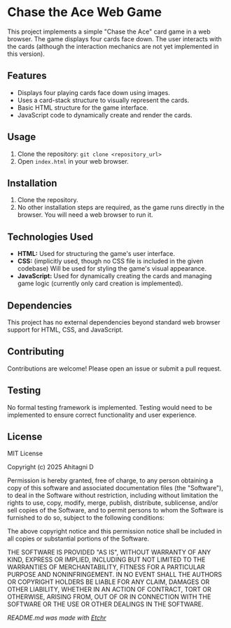 # Chase the Ace Web Game

This project implements a simple "Chase the Ace" card game in a web browser.  The game displays four cards face down.  The user interacts with the cards (although the interaction mechanics are not yet implemented in this version).

## Features

* Displays four playing cards face down using images.
* Uses a card-stack structure to visually represent the cards.
* Basic HTML structure for the game interface.
* JavaScript code to dynamically create and render the cards.

## Usage

1. Clone the repository:  `git clone <repository_url>`
2. Open `index.html` in your web browser.

## Installation

1. Clone the repository.
2. No other installation steps are required, as the game runs directly in the browser.  You will need a web browser to run it.


## Technologies Used

* **HTML:**  Used for structuring the game's user interface.
* **CSS:** (implicitly used, though no CSS file is included in the given codebase)  Will be used for styling the game's visual appearance.
* **JavaScript:** Used for dynamically creating the cards and managing game logic (currently only card creation is implemented).


## Dependencies

This project has no external dependencies beyond standard web browser support for HTML, CSS, and JavaScript.

## Contributing

Contributions are welcome! Please open an issue or submit a pull request.

## Testing

No formal testing framework is implemented. Testing would need to be implemented to ensure correct functionality and user experience.


## License

MIT License

Copyright (c) 2025 Ahitagni D

Permission is hereby granted, free of charge, to any person obtaining a copy
of this software and associated documentation files (the "Software"), to deal
in the Software without restriction, including without limitation the rights
to use, copy, modify, merge, publish, distribute, sublicense, and/or sell
copies of the Software, and to permit persons to whom the Software is
furnished to do so, subject to the following conditions:

The above copyright notice and this permission notice shall be included in all
copies or substantial portions of the Software.

THE SOFTWARE IS PROVIDED "AS IS", WITHOUT WARRANTY OF ANY KIND, EXPRESS OR
IMPLIED, INCLUDING BUT NOT LIMITED TO THE WARRANTIES OF MERCHANTABILITY,
FITNESS FOR A PARTICULAR PURPOSE AND NONINFRINGEMENT. IN NO EVENT SHALL THE
AUTHORS OR COPYRIGHT HOLDERS BE LIABLE FOR ANY CLAIM, DAMAGES OR OTHER
LIABILITY, WHETHER IN AN ACTION OF CONTRACT, TORT OR OTHERWISE, ARISING FROM,
OUT OF OR IN CONNECTION WITH THE SOFTWARE OR THE USE OR OTHER DEALINGS IN THE
SOFTWARE.



*README.md was made with [Etchr](https://etchr.dev)*